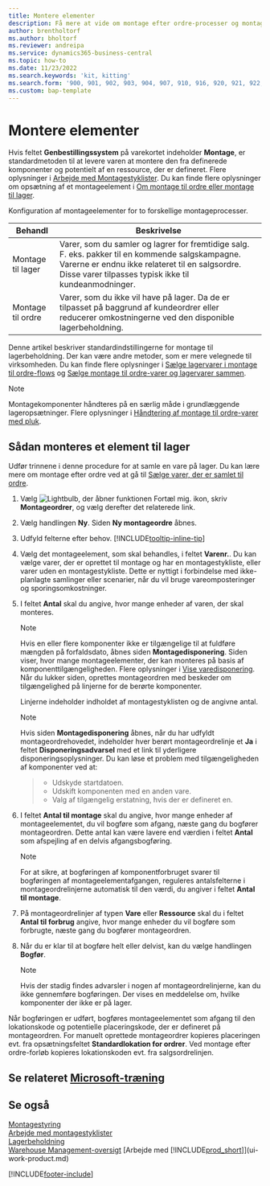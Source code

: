 ```yaml
---
title: Montere elementer
description: Få mere at vide om montage efter ordre-processer og montage til lager-processer i Business central.
author: brentholtorf
ms.author: bholtorf
ms.reviewer: andreipa
ms.service: dynamics365-business-central
ms.topic: how-to
ms.date: 11/23/2022
ms.search.keywords: 'kit, kitting'
ms.search.form: '900, 901, 902, 903, 904, 907, 910, 916, 920, 921, 922, 923, 940, 941, 942, 930, 931, 932, 914, 915, 905'
ms.custom: bap-template
---
```

# <a name="assemble-items"></a><a name="assemble-items"></a>Montere elementer

Hvis feltet **Genbestillingssystem** på varekortet indeholder **Montage**, er standardmetoden til at levere varen at montere den fra definerede komponenter og potentielt af en ressource, der er defineret. Flere oplysninger i [Arbejde med Montagestyklister](assembly-how-work-assembly-boms.md). Du kan finde flere oplysninger om opsætning af et montageelement i [Om montage til ordre eller montage til lager](assembly-assemble-to-order-or-assemble-to-stock.md).

Konfiguration af montageelementer for to forskellige montageprocesser.

|Behandl  |Beskrivelse  |
|---------|---------|
|Montage til lager     | Varer, som du samler og lagrer for fremtidige salg. F. eks. pakker til en kommende salgskampagne. Varerne er endnu ikke relateret til en salgsordre. Disse varer tilpasses typisk ikke til kundeanmodninger.        |
|Montage til ordre     | Varer, som du ikke vil have på lager. Da de er tilpasset på baggrund af kundeordrer eller reducerer omkostningerne ved den disponible lagerbeholdning. |
  
Denne artikel beskriver standardindstillingerne for montage til lagerbeholdning. Der kan være andre metoder, som er mere velegnede til virksomheden. Du kan finde flere oplysninger i [Sælge lagervarer i montage til ordre-flows](assembly-how-to-sell-assemble-to-order-items-and-inventory-items-together.md) og [Sælge montage til ordre-varer og lagervarer sammen](assembly-how-to-sell-assemble-to-order-items-and-inventory-items-together.md).

> [!NOTE]  
> Montagekomponenter håndteres på en særlig måde i grundlæggende lageropsætninger. Flere oplysninger i [Håndtering af montage til ordre-varer med pluk](warehouse-how-to-pick-items-with-inventory-picks.md#handling-assemble-to-order-items-with-inventory-picks).

## <a name="to-assemble-an-item-to-stock"></a><a name="to-assemble-an-item-to-stock"></a>Sådan monteres et element til lager

Udfør trinnene i denne procedure for at samle en vare på lager. Du kan lære mere om montage efter ordre ved at gå til [Sælge varer, der er samlet til ordre](assembly-how-to-sell-items-assembled-to-order.md).

1. Vælg ![Lightbulb, der åbner funktionen Fortæl mig.](media/ui-search/search_small.png "Fortæl mig, hvad du vil foretage dig") ikon, skriv **Montageordrer**, og vælg derefter det relaterede link.  
2. Vælg handlingen **Ny**. Siden **Ny montageordre** åbnes.  
3. Udfyld felterne efter behov. [!INCLUDE[tooltip-inline-tip](includes/tooltip-inline-tip_md.md)]
4. Vælg det montageelement, som skal behandles, i feltet **Varenr.**. Du kan vælge varer, der er oprettet til montage og har en montagestykliste, eller varer uden en montagestykliste. Dette er nyttigt i forbindelse med ikke-planlagte samlinger eller scenarier, når du vil bruge vareomposteringer og sporingsomkostninger.  
5. I feltet **Antal** skal du angive, hvor mange enheder af varen, der skal monteres.  

    > [!NOTE]  
    >  Hvis en eller flere komponenter ikke er tilgængelige til at fuldføre mængden på forfaldsdato, åbnes siden **Montagedisponering**. Siden viser, hvor mange montageelementer, der kan monteres på basis af komponenttilgængeligheden. Flere oplysninger i [Vise varedisponering](inventory-how-availability-overview.md). Når du lukker siden, oprettes montageordren med beskeder om tilgængelighed på linjerne for de berørte komponenter.  

    Linjerne indeholder indholdet af montagestyklisten og de angivne antal.  

    > [!NOTE]  
    >  Hvis siden **Montagedisponering** åbnes, når du har udfyldt montageordrehovedet, indeholder hver berørt montageordrelinje et **Ja** i feltet **Disponeringsadvarsel** med et link til yderligere disponeringsoplysninger. <!--check whether this field help is useful For more information, see Check Availability.--> Du kan løse et problem med tilgængeligheden af komponenter ved at:

    > * Udskyde startdatoen.
    > * Udskift komponenten med en anden vare.
    > * Valg af tilgængelig erstatning, hvis der er defineret en.  

6. I feltet **Antal til montage** skal du angive, hvor mange enheder af montageelementet, du vil bogføre som afgang, næste gang du bogfører montageordren. Dette antal kan være lavere end værdien i feltet **Antal** som afspejling af en delvis afgangsbogføring.  

    > [!NOTE]  
    >  For at sikre, at bogføringen af komponentforbruget svarer til bogføringen af montageelementafgangen, reguleres antalsfelterne i montageordrelinjerne automatisk til den værdi, du angiver i feltet **Antal til montage**.  
7. På montageordrelinjer af typen **Vare** eller **Ressource** skal du i feltet **Antal til forbrug** angive, hvor mange enheder du vil bogføre som forbrugte, næste gang du bogfører montageordren.
8. Når du er klar til at bogføre helt eller delvist, kan du vælge handlingen **Bogfør**.  

    > [!NOTE]  
    >  Hvis der stadig findes advarsler i nogen af montageordrelinjerne, kan du ikke gennemføre bogføringen. Der vises en meddelelse om, hvilke komponenter der ikke er på lager.  

Når bogføringen er udført, bogføres montageelementet som afgang til den lokationskode og potentielle placeringskode, der er defineret på montageordren. For manuelt oprettede montageordrer kopieres placeringen evt. fra opsætningsfeltet **Standardlokation for ordrer**. Ved montage efter ordre-forløb kopieres lokationskoden evt. fra salgsordrelinjen.  

## <a name="see-related-microsoft-training"></a><a name="see-related-microsoft-training"></a>Se relateret [Microsoft-træning](/training/paths/assemble-items-dynamics-365-business-central/)

## <a name="see-also"></a><a name="see-also"></a>Se også

[Montagestyring](assembly-assemble-items.md)  
[Arbejde med montagestyklister](assembly-how-work-assembly-boms.md)  
[Lagerbeholdning](inventory-manage-inventory.md)  
[Warehouse Management-oversigt](design-details-warehouse-management.md)
[Arbejde med [!INCLUDE[prod_short](includes/prod_short.md)]](ui-work-product.md)  

[!INCLUDE[footer-include](includes/footer-banner.md)]
